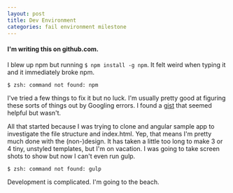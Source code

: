 ```yaml
---
layout: post
title: Dev Environment
categories: fail environment milestone
---
```


#### I'm writing this on github.com.

I blew up npm but running `$ npm install -g npm`. It felt weird when typing it and it immediately broke npm.

<!-- more -->

`$ zsh: command not found: npm`

I've tried a few things to fix it but no luck. I'm usually pretty good at figuring these sorts of things out by Googling errors. I found  a [gist](https://gist.github.com/DanHerbert/9520689) that seemed helpful but wasn't.

All that started because I was trying to clone and angular sample app to investigate the file structure and index.html. Yep, that means I'm pretty much done with the (non-)design. It has taken a little too long to make 3 or 4 tiny, unstyled templates, but I'm on vacation. I was going to take screen shots to show but now I can't even run gulp.

`$ zsh: command not found: gulp`

Development is complicated. I'm going to the beach.
